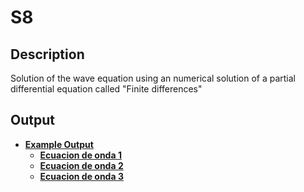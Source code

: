 # S8
## Description
Solution of the wave equation using an numerical solution of a partial differential equation called "Finite differences"

## Output

- [**Example Output**](<Example Output>)
    - [**Ecuacion de onda 1**](<Example Output/Ecuacion de onda 1>)
    - [**Ecuacion de onda 2**](<Example Output/Ecuacion de onda 2>)
    - [**Ecuacion de onda 3**](<Example Output/Ecuacion de onda 3>)
